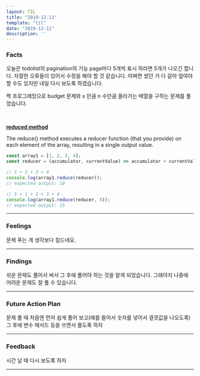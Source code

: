 ```yaml
---
layout: TIL
title: "2019-12-11"
template: "til"
date: "2019-12-11"
description: ''
---
```



### Facts

오늘은 todolist의 pagination의 기능 page마다 5개씩 표시 하라면 5개가 나오긴 합니다. 자잘한 오류들이 있어서 수정을 해야 할 것 같습니다. 어쩌면 썼던 거 다 갈아 엎여야 할 수도 있지만 내일 다시 보도록 하겠습니다.

짝 프로그래밍으로 budget 문제와 x 만큼 n 수만큼 올라가는 배열을 구하는 문제를 풀었습니다.

<br>

<strong>[reduced method](https://developer.mozilla.org/en-US/docs/Web/JavaScript/Reference/Global_Objects/Array/Reduce)</strong>

The reduce() method executes a reducer function (that you provide) on each element of the array, resulting in a single output value.

```javascript
const array1 = [1, 2, 3, 4];
const reducer = (accumulator, currentValue) => accumulator + currentValue;

// 1 + 2 + 3 + 4
console.log(array1.reduce(reducer));
// expected output: 10

// 5 + 1 + 2 + 3 + 4
console.log(array1.reduce(reducer, 5));
// expected output: 15

```

---

### Feelings

문제 푸는 게 생각보다 힘드네요.

---

### Findings

쉬운 문제도 풀어서 써서 그 후에 풀어야 하는 것을 알게 되었습니다. 그래야지 나중에 어려운 문제도 잘 풀 수 있습니다.

---

### Future Action Plan

문제 풀 때 처음엔 먼저 쉽게 풀어 보고(예를 들어서 숫자를 넣어서 결괏값을 나오도록) 그 후에 변수 메서드 등을 쓰면서 풀도록 하자

---

### Feedback

시간 날 때 다시 보도록 하자

---
